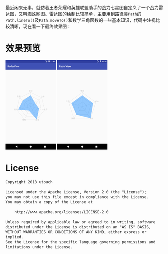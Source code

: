 
最近闲来无事，就仿着王者荣耀和英雄联盟助手的战力七星图自定义了一个战力雷达图，又叫蜘蛛网图。雷达图的绘制比较简单，主要用到路径类`Path`的`Path.lineTo()`及`Path.moveTo()`和数学三角函数的一些基本知识，代码中注视比较清晰，现在看一下最终效果图：


效果预览
==========  
<img src="https://github.com/utouch/RadarView/blob/master/pic/1.png" width="32%">   <img src="https://github.com/utouch/RadarView/blob/master/pic/2.png" width="32%">

License
==========
```
Copyright 2018 utouch

Licensed under the Apache License, Version 2.0 (the "License");
you may not use this file except in compliance with the License.
You may obtain a copy of the License at

    http://www.apache.org/licenses/LICENSE-2.0

Unless required by applicable law or agreed to in writing, software
distributed under the License is distributed on an "AS IS" BASIS,
WITHOUT WARRANTIES OR CONDITIONS OF ANY KIND, either express or implied.
See the License for the specific language governing permissions and
limitations under the License.
```

